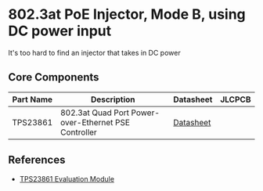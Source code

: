 # 802.3at PoE Injector, Mode B, using DC power input

It's too hard to find an injector that takes in DC power

## Core Components

| Part Name | Description | Datasheet | JLCPCB |
| - | - | - | - |
| TPS23861 | 802.3at Quad Port Power-over-Ethernet PSE Controller | [Datasheet](https://www.ti.com/lit/ds/symlink/tps23861.pdf)  |  | 


## References
- [TPS23861 Evaluation Module](https://www.ti.com/lit/ug/sluuay8e/sluuay8e.pdf?ts=1722024976073&ref_url=http%253A%252F%252Fti.com%252Fproduct%252FTPS23861)

